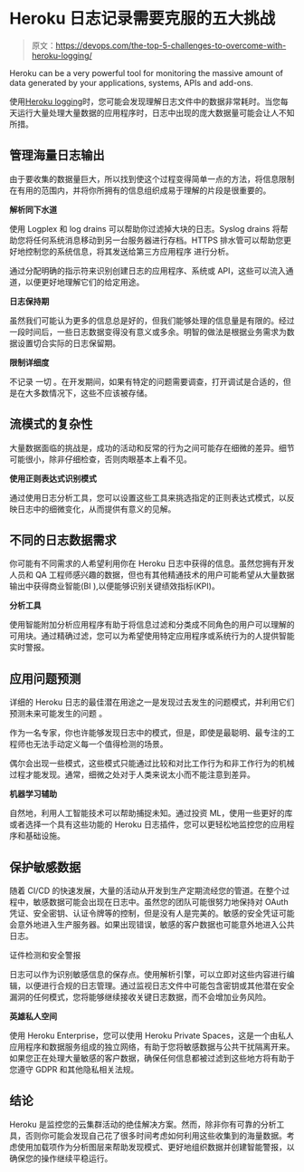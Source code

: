 # Heroku 日志记录需要克服的五大挑战

> 原文：<https://devops.com/the-top-5-challenges-to-overcome-with-heroku-logging/>

Heroku can be a very powerful tool for monitoring the massive amount of data generated by your applications, systems, APIs and add-ons.

使用[Heroku logging](https://coralogix.com/log-analytics-blog/heroku-logs-the-complete-guide/)时，您可能会发现理解日志文件中的数据非常耗时。当您每天运行大量处理大量数据的应用程序时，日志中出现的庞大数据量可能会让人不知所措。

## 管理海量日志输出

由于要收集的数据量巨大，所以找到使这个过程变得简单一点的方法，将信息限制在有用的范围内，并将你所拥有的信息组织成易于理解的片段是很重要的。

**解析同下水道**

使用 Logplex 和 log drains 可以帮助你过滤掉大块的日志。Syslog drains 将帮助您将任何系统消息移动到另一台服务器进行存档。HTTPS 排水管可以帮助您更好地控制您的系统信息，将其发送给第三方应用程序 进行分析。

通过分配明确的指示符来识别创建日志的应用程序、系统或 API，这些可以流入通道，以便更好地理解它们的给定用途。

**日志保持期**

虽然我们可能认为更多的信息总是好的，但我们能够处理的信息量是有限的。经过一段时间后，一些日志数据变得没有意义或多余。明智的做法是根据业务需求为数据设置切合实际的日志保留期。

**限制详细度**

不记录 一切 。在开发期间，如果有特定的问题需要调查，打开调试是合适的，但是在大多数情况下，这些不应该被存储。

## 流模式的复杂性

大量数据面临的挑战是，成功的活动和反常的行为之间可能存在细微的差异。细节可能很小，除非仔细检查，否则肉眼基本上看不见。

**使用正则表达式识别模式**

通过使用日志分析工具，您可以设置这些工具来挑选指定的正则表达式模式，以反映日志中的细微变化，从而提供有意义的见解。

## 不同的日志数据需求

你可能有不同需求的人希望利用你在 Heroku 日志中获得的信息。虽然您拥有开发人员和 QA 工程师感兴趣的数据，但也有其他精通技术的用户可能希望从大量数据输出中获得商业智能(BI ),以便能够识别关键绩效指标(KPI)。

**分析工具**

使用智能附加分析应用程序有助于将信息过滤和分类成不同角色的用户可以理解的可用块。通过精确过滤，您可以为希望使用特定应用程序或系统行为的人提供智能实时警报。

## 应用问题预测

详细的 Heroku 日志的最佳潜在用途之一是发现过去发生的问题模式，并利用它们预测未来可能发生的问题 。

作为一名专家，你也许能够发现日志中的模式，但是，即使是最聪明、最专注的工程师也无法手动定义每一个值得检测的场景。

偶尔会出现一些模式，这些模式只能通过比较和对比工作行为和非工作行为的机械过程才能发现。通常，细微之处对于人类来说太小而不能注意到差异。

**机器学习辅助**

自然地，利用人工智能技术可以帮助捕捉未知。通过投资 ML，使用一些更好的库或者选择一个具有这些功能的 Heroku 日志插件，您可以更轻松地监控您的应用程序和基础设施。

## 保护敏感数据

随着 CI/CD 的快速发展，大量的活动从开发到生产定期流经您的管道。在整个过程中，敏感数据可能会出现在日志中。虽然您的团队可能很努力地保持对 OAuth 凭证、安全密钥、认证令牌等的控制，但是没有人是完美的。敏感的安全凭证可能会意外地进入生产服务器。如果出现错误，敏感的客户数据也可能意外地进入公共日志。

证件检测和安全警报

日志可以作为识别敏感信息的保存点。使用解析引擎，可以立即对这些内容进行编辑，以便进行合规的日志管理。通过监视日志文件中可能包含密钥或其他潜在安全漏洞的任何模式，您将能够继续接收关键日志数据，而不会增加业务风险。

**英雄私人空间**

使用 Heroku Enterprise，您可以使用 Heroku Private Spaces，这是一个由私人应用程序和数据服务组成的独立网络，有助于您将敏感数据与公共干扰隔离开来。如果您正在处理大量敏感的客户数据，确保任何信息都被过滤到这些地方将有助于您遵守 GDPR 和其他隐私相关法规。

## 结论

Heroku 是监控您的云集群活动的绝佳解决方案。然而，除非你有可靠的分析工具，否则你可能会发现自己花了很多时间考虑如何利用这些收集到的海量数据。考虑使用加载项作为分析图层来帮助发现模式、更好地组织数据并创建智能警报，以确保您的操作继续平稳运行。
